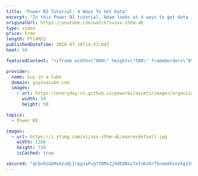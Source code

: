 ```yaml
---
title: "Power BI Tutorial: 4 Ways To Get Data"
excerpt: "In this Power BI tutorial, Adam looks at 4 ways to get data in Power BI. This focuses on Power BI Desktop and the main storage modes - Import, DirectQuery and Live Connections to Analysis Services. If you are new to Power BI, be sure to check out this Power BI Tutorial: 4 ways to get data.   Import (Excel)"
originalUrl: https://youtube.com/watch?v=sxx-z5hm-aE
type: video
price: Free
length: PT14M2S
publishedDateTime: 2018-07-10T14:33:04Z
heat: 58

featuredContent: "<iframe width=\"800\" height=\"500\" frameborder=\"0\" src=\"https://www.youtube.com/embed/sxx-z5hm-aE\" allow=\"accelerometer; autoplay; encrypted-media; gyroscope; picture-in-picture\" allowfullscreen></iframe>"

provider:
  name: Guy in a Cube
  domain: guyinacube.com
  images:
    - url: https://everyday-cc.github.io/powerbi/assets/images/organizations/guyinacube.com-50x50.jpg
      width: 50
      height: 50

topics:
  - Power BI

images:
  - url: https://i.ytimg.com/vi/sxx-z5hm-aE/maxresdefault.jpg
    width: 1280
    height: 720
    isCached: true

secured: "qCbvOzGbMsm2uQLIrpgJaPvg7tRMxZj9dEQNsLTeIvKsOrf5noemhzovXg15sY4XFAzqqlFx635dpkgYkWRtXLC50gvBfFhpWufZE91IokGOipgvwigp2qok5UtDn1Qr26EfFBOY5GJeSb1ypFpJBmS7UR4EJ5vE2DYprvaJSGGp/M8ZKP2sIGVRL4Y1cgF0km5eE/XxR5Jyd4pqpGtGARmBWeRLbPtvG9PNUfticiUL+it4A2CMJNeaAr9V17kTeKwLE5Z/GXajAztpm73HaKKcKFU1eZb/Agsy+HqCc9bOLmBQQJI0GABFrC0dLkE1ZRxpuFti4q9ATd9rowY3UVYhJXp2lc1AzoNwh2GjHYnNqw0wlnLsyoijQL6LMWS7pzCJevZrOpkT+q38jJ4o0DhCQ5/S5s036+GmbJvLcH0=;0xWl92ylWx21F8avpcLV9A=="
---
```


